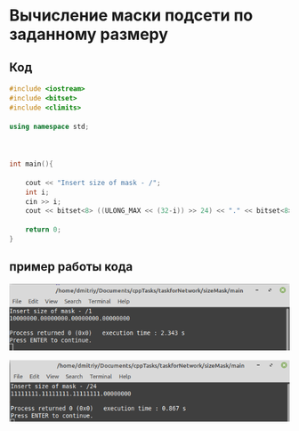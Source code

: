 # Вычисление маски подсети по заданному размеру

## Код
```cpp
#include <iostream>
#include <bitset>
#include <climits>

using namespace std;



int main(){

	cout << "Insert size of mask - /";
	int i;
	cin >> i;
    cout << bitset<8> ((ULONG_MAX << (32-i)) >> 24) << "." << bitset<8> ((ULONG_MAX << (32-i)) >> 16) << "." << bitset<8> ((ULONG_MAX << (32-i)) >> 8) << "." << bitset<8> (ULONG_MAX << (32-i)) << endl;

	return 0;
}
```
## пример работы кода

![Image alt](https://github.com/Lukashevskiy/cppTasks/raw/master/taskforNetwork/sizeMask/example1.png)

![Image alt](https://github.com/Lukashevskiy/cppTasks/raw/master/taskforNetwork/sizeMask/example2.png)

